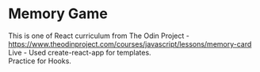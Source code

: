 # Memory Game  
This is one of React curriculum from The Odin Project - https://www.theodinproject.com/courses/javascript/lessons/memory-card  
Live - 
Used create-react-app for templates.  
Practice for Hooks.